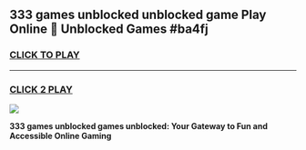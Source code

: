 
## 333 games unblocked unblocked game Play Online 👋 Unblocked Games #ba4fj
<h3>
<a href="https://premium.freeplayer.one?title=333_games_unblocked&ref=21F">CLICK TO PLAY</a></h3>
<hr>

<h3>
<a href="https://premium.freeplayer.one?title=333_games_unblocked&ref=21F">CLICK 2 PLAY</a>
  
</h3>

<a href="https://premium.freeplayer.one?title=333_games_unblocked&ref=21F/"><img src="https://clearcache.store/games.png"></a>


**333 games unblocked games unblocked: Your Gateway to Fun and Accessible Online Gaming**

